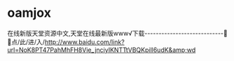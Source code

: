 # oamjox
在线新版天堂资源中文,天堂在线最新版www√下载----------------------------🚈🚈点/此/进/入/http://www.baidu.com/link?url=NoK8PT47PahMhFH8Vie_jnciyIKNTTtVBQKpill6udK&amp;wd
